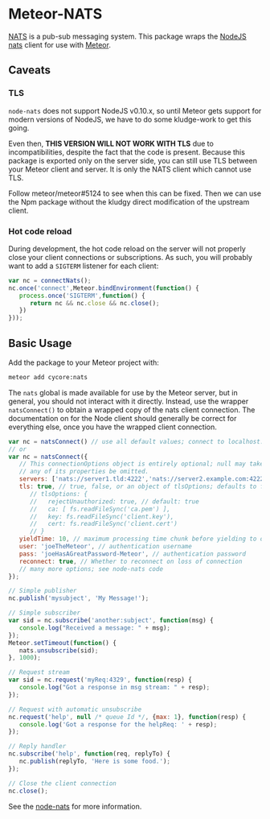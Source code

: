 # Meteor-NATS

[NATS](http://nats.io) is a pub-sub messaging system.  This package wraps the [NodeJS](http://nodejs.org) 
[nats](http://github.com/nats-io/node-nats) client for use with [Meteor](http://meteor.com).

## Caveats

### TLS
`node-nats` does not support NodeJS v0.10.x, so until Meteor gets support for modern versions
of NodeJS, we have to do some kludge-work to get this going.

Even then, **THIS VERSION WILL NOT WORK WITH TLS** due to incompatibilities, despite the fact
that the code is present.  Because this package is exported only on the server side, you can
still use TLS between your Meteor client and server.  It is only the NATS client which cannot
use TLS.

Follow meteor/meteor#5124 to see when this can be fixed.  Then we can use the Npm package without
the kludgy direct modification of the upstream client.

### Hot code reload

During development, the hot code reload on the server will not properly close your client
connections or subscriptions.  As such, you will probably want to add a `SIGTERM` listener
for each client:

```javascript
var nc = connectNats();
nc.once('connect',Meteor.bindEnvironment(function() {
   process.once('SIGTERM',function() {
      return nc && nc.close && nc.close();
   })
}));
```

## Basic Usage

Add the package to your Meteor project with:
```sh
meteor add cycore:nats
```

The `nats` global is made available for use by the Meteor server, but in general, you
should not interact with it directly.  Instead, use the wrapper `natsConnect()` to obtain
a wrapped copy of the nats client connection.  The documentation on for the Node client
should generally be correct for everything else, once you have the wrapped client connection.

```javascript
var nc = natsConnect() // use all default values; connect to localhost:4222 as the NATS server
// or
var nc = natsConnect({
   // This connectionOptions object is entirely optional; null may take its place, as can
   // any of its properties be omitted.
   servers: ['nats://server1.tld:4222','nats://server2.example.com:4222'], // may be an array of strings or a simple string
   tls: true, // true, false, or an object of tlsOptions; defaults to false
      // tlsOptions: {
      //   rejectUnauthorized: true, // default: true
      //   ca: [ fs.readFileSync('ca.pem') ],
      //   key: fs.readFileSync('client.key'),
      //   cert: fs.readFileSync('client.cert')
      // }
   yieldTime: 10, // maximum processing time chunk before yielding to other transactions
   user: 'joeTheMeteor', // authentication username
   pass: 'joeHasAGreatPassword-Meteor', // authentication password
   reconnect: true, // Whether to reconnect on loss of connection
   // many more options; see node-nats code
});

// Simple publisher
nc.publish('mysubject', 'My Message!');

// Simple subscriber
var sid = nc.subscribe('another:subject', function(msg) {
   console.log("Received a message: " + msg);
});
Meteor.setTimeout(function() {
   nats.unsubscribe(sid);
}, 1000);

// Request stream
var sid = nc.request('myReq:4329', function(resp) {
   console.log("Got a response in msg stream: " + resp);
});

// Request with automatic unsubscribe
nc.request('help', null /* queue Id */, {max: 1}, function(resp) {
   console.log('Got a response for the helpReq: ' + resp);
});

// Reply handler
nc.subscribe('help', function(req, replyTo) {
   nc.publish(replyTo, 'Here is some food.');
});

// Close the client connection
nc.close();
```

See the [node-nats](http://github.com/nats-io/node-nats) for more information.
